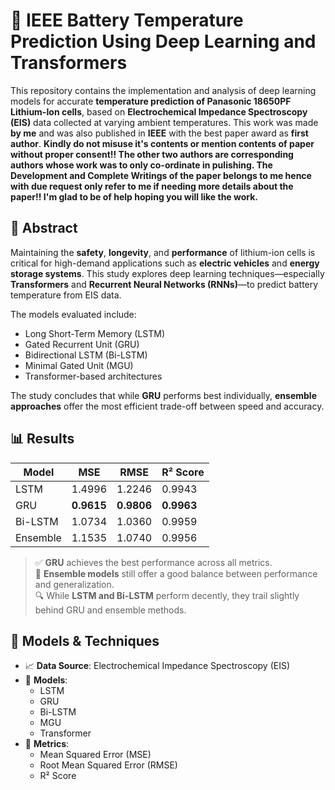 # 🔋 IEEE Battery Temperature Prediction Using Deep Learning and Transformers

This repository contains the implementation and analysis of deep learning models for accurate **temperature prediction of Panasonic 18650PF Lithium-Ion cells**, based on **Electrochemical Impedance Spectroscopy (EIS)** data collected at varying ambient temperatures. This work was made **by me** and was also published in **IEEE** with the best paper award as **first author**. **Kindly do not misuse it's contents or mention contents of paper without proper consent!! The other two authors are corresponding authors whose work was to only co-ordinate in pulishing. The Development and Complete Writings of the paper belongs to me hence with due request only refer to me if needing more details about the paper!! I'm glad to be of help hoping you will like the work.**

## 📘 Abstract

Maintaining the **safety**, **longevity**, and **performance** of lithium-ion cells is critical for high-demand applications such as **electric vehicles** and **energy storage systems**. This study explores deep learning techniques—especially **Transformers** and **Recurrent Neural Networks (RNNs)**—to predict battery temperature from EIS data.

The models evaluated include:
- Long Short-Term Memory (LSTM)
- Gated Recurrent Unit (GRU)
- Bidirectional LSTM (Bi-LSTM)
- Minimal Gated Unit (MGU)
- Transformer-based architectures

The study concludes that while **GRU** performs best individually, **ensemble approaches** offer the most efficient trade-off between speed and accuracy.

## 📊 Results

| Model        | MSE    | RMSE   | R² Score |
|--------------|--------|--------|----------|
| LSTM         | 1.4996 | 1.2246 | 0.9943   |
| GRU          | **0.9615** | **0.9806** | **0.9963**   |
| Bi-LSTM      | 1.0734 | 1.0360 | 0.9959   |
| Ensemble     | 1.1535 | 1.0740 | 0.9956   |

> ✅ **GRU** achieves the best performance across all metrics.  
> 🔄 **Ensemble models** still offer a good balance between performance and generalization.  
> 🔍 While **LSTM and Bi-LSTM** perform decently, they trail slightly behind GRU and ensemble methods.

## 🧠 Models & Techniques

- 📈 **Data Source**: Electrochemical Impedance Spectroscopy (EIS)
- 🧠 **Models**:
  - LSTM
  - GRU
  - Bi-LSTM
  - MGU
  - Transformer
- 📏 **Metrics**:
  - Mean Squared Error (MSE)
  - Root Mean Squared Error (RMSE)
  - R² Score
